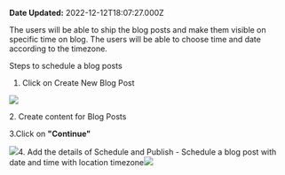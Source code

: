 **Date Updated:** 2022-12-12T18:07:27.000Z

The users will be able to ship the blog posts and make them visible on specific time on blog. The users will be able to choose time and date according to the timezone.

Steps to schedule a blog posts

1. Click on Create New Blog Post

![](https://s3.amazonaws.com/cdn.freshdesk.com/data/helpdesk/attachments/production/48268833762/original/SkX95wq_6ndkvGLl_MbWD0Ti4Ff-7JkQig.jpeg?1670848592)

  
2\. Create content for Blog Posts

3.Click on **"Continue"** 

![](https://s3.amazonaws.com/cdn.freshdesk.com/data/helpdesk/attachments/production/48268833760/original/04uAqINnleQZKKc6mmdgSIGKgO1N7LTBig.jpeg?1670848592)4\. Add the details of Schedule and Publish - Schedule a blog post with date and time with location timezone![](https://s3.amazonaws.com/cdn.freshdesk.com/data/helpdesk/attachments/production/48268833761/original/Wz2bU5GACKJFdS_MobsB-R7m2MLv60P6sg.jpeg?1670848592) 